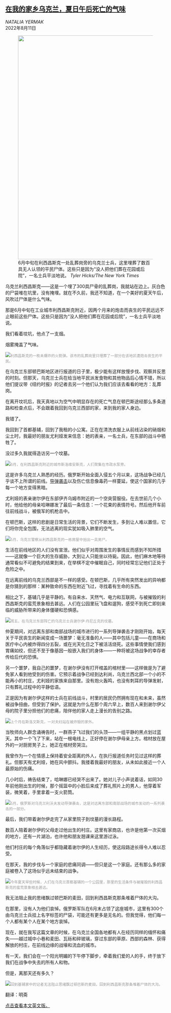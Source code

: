 <!--1660205222000-->
[在我的家乡乌克兰，夏日午后死亡的气味](https://cn.nytimes.com/world/20220811/ukraine-war-funeral-death/)
------

<address>NATALIA YERMAK</address><time pudate="2022-08-11 03:50:33" datetime="2022-08-11 03:50:33">2022年8月11日</time><figure><img src="https://images.weserv.nl/?url=static01.nyt.com/images/2022/09/05/multimedia/05UkraineGraves01b/05UkraineGraves01b-master1050.jpg" width="1050" height="700"><figcaption>6月中旬在利西昌斯克一处乱葬岗旁的乌克兰士兵，这里埋葬了数百具无人认领的平民尸体。这些只是因为“没人把他们葬在花园或后院”，一名士兵平淡地说。 <cite>Tyler Hicks/The New York Times</cite></figcaption></figure><section><p>乌克兰利西昌斯克——这是一个埋了300具尸骨的乱葬岗，我就站在边上。灰白色的尸袋堆在坑里，没有掩埋。就在不久前，我还不知道，在一个美好的夏天午后，风吹过尸体是什么气味。</p><p>那是6月中旬在工业城市利西昌斯克附近，因两个月来的炮击而丧生的平民远远不止眼前这些尸体。这些只是因为“没人把他们葬在花园或后院”，一名士兵平淡地说。</p><p>我们看着坟坑，他点了一支烟。</p><p>烟雾掩盖了气味。</p><p><img src="https://images.weserv.nl/?url=static01.nyt.com/images/2022/08/05/world/05UkraineGraves02/merlin_208290165_51071351-04de-47ca-8d28-3814ed5be24d-master1050.jpg"><small style="color: #999;">利西昌斯克的一枚未爆炸的火箭弹。该市的乱葬岗里只埋葬了一部分在该地区遭炮击丧生的平民。</small></p><p>在乌克兰东部顿巴斯地区进行报道的日子里，极少能有这样放慢步伐、观察并反思的时刻。但那天，乌克兰士兵在给当地平民派发食物和其他物品后心情不错，所以他们提议带《纽约时报》的记者去另一个他们认为我们应该去看看的地方：乱葬岗。</p><p>在离开坟坑后，我天真地以为空气中明显存在的死亡气息在顿巴斯途经那么多条道路和检查点后，不会跟着我回到乌克兰西部的家，来到我的家人身边。</p><p>我错了。</p><p>我回到了首都基辅，回到了我租的小公寓。正在在清洗衣服上从前线沾染的硝烟和尘土时，我最好的朋友尤利娅发来信息：她的表亲，一名士兵，在东部的战斗中牺牲了。</p><p>没过多久我就得造访另一个坟墓。</p><p><img src="https://images.weserv.nl/?url=static01.nyt.com/images/2022/08/05/world/05UkraineGraves03/merlin_208161033_442d3d57-2081-40c7-bd46-c74457dbeb81-master1050.jpg"><small style="color: #999;">6月，在利西昌斯克附近的城市斯洛维安斯克，人们聚集在市政水泵旁。</small></p><p>这是许多乌克兰人熟悉的经历。俄罗斯开始全面入侵五个月以来，这场战争已经几乎谈不上所谓的前线。<a href="https://www.nytimes.com/2022/06/27/world/europe/ukraine-mall-airstrike-russia.html">导弹袭击</a>以及伤亡信息像毒药一样蔓延，使这个国家的几乎每一个地方变得黑暗。</p><p>尤利娅的表亲谢尔伊在东部伊齐乌姆市附近的一个空突营服役。在去世前几个小时，他给他的母亲哈琳娜发了最后一条信息：一个花束的表情符号。然后他开车前往前线战斗，被俄军的机枪击中。</p><p>在顿巴斯，这样的悲剧是日常生活的背景，它们不断发生，多到让人难以置信，它们将你完全包围，无法逃离的现实犹如吸入肺里的空气。</p><p><img src="https://images.weserv.nl/?url=static01.nyt.com/images/2022/08/05/world/05UkraineGraves05/merlin_207548451_f26536ee-bf5a-49f7-afec-e4c310ca2901-master1050.jpg"><small style="color: #999;">5月，乌克兰警察从利西昌斯克的一栋房屋中抬出一具男尸。</small></p><p>生活在前线地区的人们没有宣泄。他们似乎对周围发生的事情反而感到不知所措——这就像一个巨大的生存威胁，大到让人只能坐以待毙。因此，他们麻木地等待通常看似不可避免的结果到来，在举棋不定中催眠自己，同时经常忘记他们正处于危险之中。</p><p>在远离前线的乌克兰西部是不一样的感受。在顿巴斯，几乎所有突然发出的异响都是你猜到的那样：某种致命的东西在附近飞过，寻找着有生命的东西。</p><p>相比之下，基辅几乎是平静的。有自来水、天然气、电力和互联网，与被摧毁的利西昌斯克的蛮荒景象相去甚远。人们在公园里玩飞盘和遛狗，感受不到死亡即刻来临的威胁所带来的身体僵硬和恐惧感。</p><p><img src="https://images.weserv.nl/?url=static01.nyt.com/images/2022/08/05/world/05UkraineGraves04/merlin_211077981_4ffb7231-592a-4331-9fb2-21940d9e5bd7-master1050.jpg"><small style="color: #999;">周五，在乌克兰东部阵亡的乌克兰士兵谢尔伊·丹尼丘克的坟墓。</small></p><p>仲夏期间，对远离东部和南部战场的城市进行的一系列导弹袭击才刚刚开始，每天关于平民丧生的新闻变成一场噩梦：毫无准备的人——其中包括儿童——在商场和医疗中心内被炸得四分五裂，或在光天化日之下被活活烧死。这些事情使我们感到胃痛如绞，但还不至于像基因一般嵌入我们的身体——一种将被这场战争的幸存者传给后代的恐惧。</p><p>另一个噩梦，我自己的噩梦，在谢尔伊没有打开棺盖的棺材里——这样做是为了避免家人看到他受到的伤害。它预示着战争已经到达利尚，乌克兰西北部一个小的不能再小的村庄，尤利娅的家族来自那里。没有炮火轰鸣，也没有刺耳的导弹发射，只有葬礼过程中的平静低语。</p><p>正是因为有谢尔伊这样的士兵在前线战斗，村里的居民仍然拥有现在和未来，虽然被战争扭曲，但受到了保护。这就是为什么在那个周六早上，数百人来到谢尔伊父母的院子里分担他们的悲痛，陪伴他的家人走上漫长的告别之路。</p><p><img src="https://images.weserv.nl/?url=static01.nyt.com/images/2022/08/05/world/05UkraineGraves06/merlin_209602923_3a6d115b-c7e5-4cb6-8916-872720e9befc-master1050.jpg"><small style="color: #999;">上个月在斯洛文斯克，一对夫妇站在被炸毁的家外。</small></p><p>当牧师向人群念诵祷告时，一群燕子飞过我们的头顶——一组平静的黑点划过蓝天。其中一个飞了下来，站在一根电线上，正好停在谢尔伊母亲上方。棺材放在屋外的一对厨房凳子上，她正在棺材旁哭泣。</p><p>我曾作为一个在情感上保持着安全距离的外人，在执行报道任务时见过这样的葬礼。但那天有尤利娅，她在风中颤抖。我搂着我最好的朋友，从未如此接近一个人最原始的伤痛。</p><p>几小时后，祷告结束了，哈琳娜已经哭不出来了。她对儿子小声说着话，如同30年前他刚出生的时候，那个摇篮中的小脸后来成了葬礼照片上的男人，他穿着军装，微笑着，手里拿着一支火箭筒。</p><p><img src="https://images.weserv.nl/?url=static01.nyt.com/images/2022/08/05/world/05UkraineGraves07/merlin_206341374_d047c14f-5883-4da6-84c8-f6dbb3cffa36-master1050.jpg"><small style="color: #999;">5月，俄罗斯对乌克兰利沃夫发动导弹袭击，这是对远离东部和南部战场的城市发动的一系列袭击的一部分。</small></p><p>最后，我们带着谢尔伊走完了从家里院子到坟墓的漫长路程。</p><p>数百人陪着谢尔伊的父母走过他出生的村庄。这里有家商店，也许是他第一次买烟的地方，还有一片湖泊，也许他和朋友翘课来这里游过泳。</p><p>他们村庄的每个角落似乎都隐藏着谢尔伊的人生经历，使这段路途长得令人难以忍受。</p><p>在那天，我的步伐与一个家庭的悲痛同调——但只是这一个家庭。还有那么多的家庭被卷入了这场似乎远未结束的战争。</p><p><img src="https://images.weserv.nl/?url=static01.nyt.com/images/2022/08/05/world/05UkraineGraves08/merlin_209110590_c6920b4b-e27b-4e7d-9513-dd7b1638e097-master1050.jpg"><small style="color: #999;">今年夏天早些时候，人们在乌克兰首都基辅的一个公园里，那里的生活条件与被摧毁的利西昌斯克的蛮荒景象相去甚远。</small></p><p>我无法阻止我的思绪飘过顿巴斯的麦田，回到利西昌斯克那条堆着尸体的大沟。</p><p>在那里，没有人为他们哀悼。俄罗斯军队在6月末占领了这座城市，这里有300个由乌克兰士兵挂上名字标签的尸袋，可能还有更多是无名的。但我觉得，他们每一个人都有某个人在某个地方哀悼。</p><p>现在，就在我写这篇文章的时候，在乌克兰全国各地都有人在经历同样的缅怀和痛失——越过城中小巷和麦田、瓦砾和碎玻璃，穿过东部的草原、西部的森林、获得解放的村庄，在前线边缘的战壕和流血的城市。</p><p>有一天，我们会在一个阳光明媚的下午停下脚步，牵着我们爱的人的手，终于放下我们在战争中失去的所有人和物。</p><p>但是，离那天还有多久？</p><p><img src="https://images.weserv.nl/?url=static01.nyt.com/images/2022/08/05/world/05UkraineGraves09/merlin_207321312_9b9f1adf-ebcd-4f56-ad0a-b9a341c529c3-master1050.jpg"><small style="color: #999;">回到基辅家中的记者无法阻止思绪飘过顿巴斯的麦田，回到利西昌斯克那条堆着尸体的大沟。</small></p></section><footer><p>翻译：明斋</p><p><a rel="nofollow" target="_blank" href="https://www.nytimes.com/2022/08/08/world/europe/ukraine-war-funeral-death.html">点击查看本文英文版。</a></p></footer>
